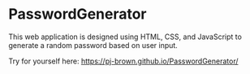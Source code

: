 # PasswordGenerator

This web application is designed using HTML, CSS, and JavaScript to generate a random password based on user input.

Try for yourself here: https://pj-brown.github.io/PasswordGenerator/
